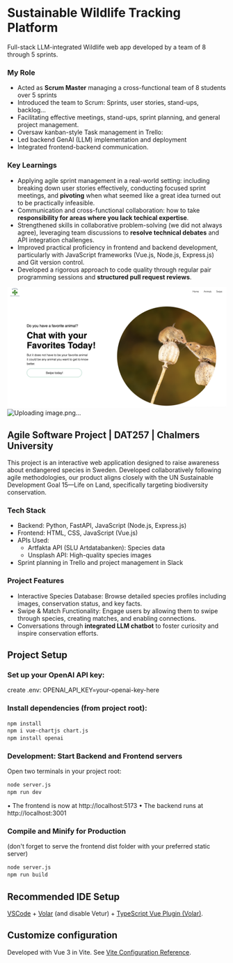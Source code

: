 # Sustainable Wildlife Tracking Platform
Full-stack LLM-integrated Wildlife web app developed by a team of 8 through 5 sprints.


### My Role
- Acted as **Scrum Master** managing a cross-functional team of 8 students over 5 sprints
- Introduced the team to Scrum: Sprints, user stories, stand-ups, backlog...
- Facilitating effective meetings, stand-ups, sprint planning, and general project management.
- Oversaw kanban-style Task management in Trello: 
- Led backend GenAI (LLM) implementation and deployment
- Integrated frontend-backend communication.

### Key Learnings
- Applying agile sprint management in a real-world setting: including breaking down user stories effectively, conducting focused sprint meetings, and **pivoting** when what seemed like a great idea turned out to be practically infeasible.
- Communication and cross-functional collaboration: how to take **responsibility for areas where you lack techical expertise**.
- Strengthened skills in collaborative problem-solving (we did not always agree), leveraging team discussions to **resolve technical debates** and API integration challenges.
- Improved practical proficiency in frontend and backend development, particularly with JavaScript frameworks (Vue.js, Node.js, Express.js) and Git version control.
- Developed a rigorous approach to code quality through regular pair programming sessions and **structured pull request reviews**.

![alt text](image.png)
![Uploading image.png…]()


## Agile Software Project | DAT257 | Chalmers University
This project is an interactive web application designed to raise awareness about endangered species in Sweden. Developed collaboratively following agile methodologies, our product aligns closely with the UN Sustainable Development Goal 15—Life on Land, specifically targeting biodiversity conservation.

### Tech Stack
- Backend: Python, FastAPI, JavaScript (Node.js, Express.js)
- Frontend: HTML, CSS, JavaScript (Vue.js)
- APIs Used:
    - Artfakta API (SLU Artdatabanken): Species data
    - Unsplash API: High-quality species images
- Sprint planning in Trello and project management in Slack

### Project Features
- Interactive Species Database: Browse detailed species profiles including images, conservation status, and key facts.
- Swipe & Match Functionality: Engage users by allowing them to swipe through species, creating matches, and enabling connections.
- Conversations through **integrated LLM chatbot** to foster curiosity and inspire conservation efforts.

## Project Setup

### Set up your OpenAI API key:
create .env:
OPENAI_API_KEY=your-openai-key-here

### Install dependencies (from project root):
```sh
npm install
npm i vue-chartjs chart.js
npm install openai
```

### Development: Start Backend and Frontend servers
Open two terminals in your project root:
```sh
node server.js 
npm run dev
```
•	The frontend is now at http://localhost:5173
•	The backend runs at http://localhost:3001

### Compile and Minify for Production
(don't forget to serve the frontend dist folder with your preferred static server)
```sh
node server.js
npm run build
```

## Recommended IDE Setup
[VSCode](https://code.visualstudio.com/) + [Volar](https://marketplace.visualstudio.com/items?itemName=Vue.volar) (and disable Vetur) + [TypeScript Vue Plugin (Volar)](https://marketplace.visualstudio.com/items?itemName=Vue.vscode-typescript-vue-plugin).

## Customize configuration
Developed with Vue 3 in Vite.
See [Vite Configuration Reference](https://vitejs.dev/config/).

